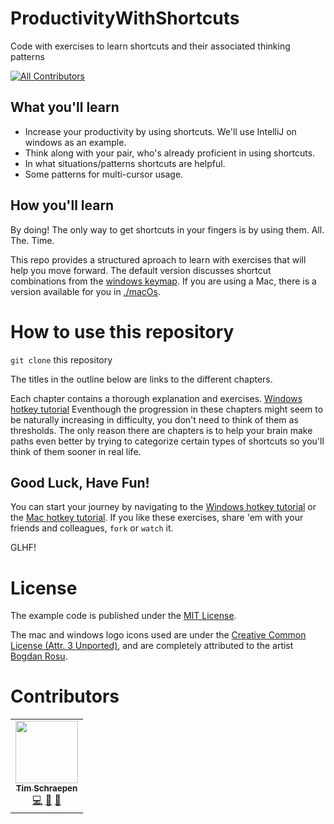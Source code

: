 # ProductivityWithShortcuts
Code with exercises to learn shortcuts and their associated thinking patterns

<!-- ALL-CONTRIBUTORS-BADGE:START - Do not remove or modify this section -->
[![All Contributors](https://img.shields.io/badge/all_contributors-1-orange.svg?style=flat-square)](#contributors-)
<!-- ALL-CONTRIBUTORS-BADGE:END -->

## What you'll learn
* Increase your productivity by using shortcuts. We'll use IntelliJ on windows as an example.
* Think along with your pair, who's already proficient in using shortcuts.
* In what situations/patterns shortcuts are helpful.
* Some patterns for multi-cursor usage.

## How you'll learn
By doing! The only way to get shortcuts in your fingers is by using them. All. The. Time.

This repo provides a structured aproach to learn with exercises that will help you move forward.
The default version discusses shortcut combinations from the [windows keymap](./windows/outline.md). 
If you are using a Mac, there is a version available for you in [./macOs](./macOS/outline.md).

# How to use this repository
`git clone` this repository

The titles in the outline below are links to the different chapters.

Each chapter contains a thorough explanation and exercises. 
[Windows hotkey tutorial](./windows/outline.md)
Eventhough the progression in these chapters might seem to be naturally increasing in difficulty, you don't need to think of them as thresholds.
The only reason there are chapters is to help your brain make paths even better by trying to categorize certain types of shortcuts so you'll think of them sooner in real life.

## Good Luck, Have Fun!
You can start your journey by navigating to the [Windows hotkey tutorial](./windows/outline.md) or the [Mac hotkey tutorial](./macOS/outline.md).
If you like these exercises, share 'em with your friends and colleagues, `fork` or `watch` it.

GLHF!

# License
The example code is published under the [MIT License](LICENSE.md).

The mac and windows logo icons used are under the [Creative Common License (Attr. 3 Unported)](http://creativecommons.org/licenses/by/3.0/), and are completely attributed to the artist [Bogdan Rosu](https://www.iconfinder.com/bogdanrosu).

# Contributors

<!-- prettier-ignore-start -->
<!-- markdownlint-disable -->
<!-- ALL-CONTRIBUTORS-LIST:START - Do not remove or modify this section -->
<!-- prettier-ignore-start -->
<!-- markdownlint-disable -->
<table>
  <tr>
    <td align="center"><a href="http://sch3lp.github.io"><img src="https://avatars.githubusercontent.com/u/648703?v=4?s=100" width="100px;" alt=""/><br /><sub><b>Tim Schraepen</b></sub></a><br /><a href="https://github.com/sddevelopment-be/penguin-pragmatic-patterns/commits?author=Sch3lp" title="Code">💻</a> <a href="https://github.com/sddevelopment-be/penguin-pragmatic-patterns/commits?author=Sch3lp" title="Documentation">📖</a> <a href="#ideas-Sch3lp" title="Ideas, Planning, & Feedback">🤔</a></td>
  </tr>
</table>
<!-- markdownlint-restore -->
<!-- prettier-ignore-end -->

<!-- ALL-CONTRIBUTORS-LIST:END -->

<!-- markdownlint-restore -->
<!-- prettier-ignore-end -->